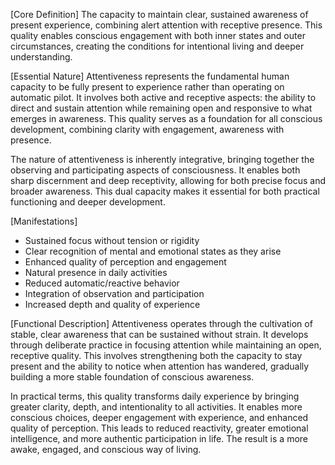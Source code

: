 [Core Definition]
The capacity to maintain clear, sustained awareness of present experience, combining alert attention with receptive presence. This quality enables conscious engagement with both inner states and outer circumstances, creating the conditions for intentional living and deeper understanding.

[Essential Nature]
Attentiveness represents the fundamental human capacity to be fully present to experience rather than operating on automatic pilot. It involves both active and receptive aspects: the ability to direct and sustain attention while remaining open and responsive to what emerges in awareness. This quality serves as a foundation for all conscious development, combining clarity with engagement, awareness with presence.

The nature of attentiveness is inherently integrative, bringing together the observing and participating aspects of consciousness. It enables both sharp discernment and deep receptivity, allowing for both precise focus and broader awareness. This dual capacity makes it essential for both practical functioning and deeper development.

[Manifestations]
- Sustained focus without tension or rigidity
- Clear recognition of mental and emotional states as they arise
- Enhanced quality of perception and engagement
- Natural presence in daily activities
- Reduced automatic/reactive behavior
- Integration of observation and participation
- Increased depth and quality of experience

[Functional Description]
Attentiveness operates through the cultivation of stable, clear awareness that can be sustained without strain. It develops through deliberate practice in focusing attention while maintaining an open, receptive quality. This involves strengthening both the capacity to stay present and the ability to notice when attention has wandered, gradually building a more stable foundation of conscious awareness.

In practical terms, this quality transforms daily experience by bringing greater clarity, depth, and intentionality to all activities. It enables more conscious choices, deeper engagement with experience, and enhanced quality of perception. This leads to reduced reactivity, greater emotional intelligence, and more authentic participation in life. The result is a more awake, engaged, and conscious way of living.